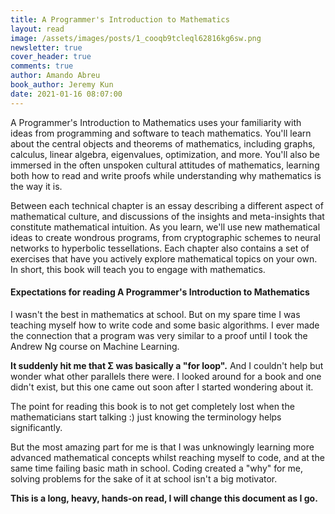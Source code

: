 ```yaml
---
title: A Programmer's Introduction to Mathematics
layout: read
image: /assets/images/posts/1_cooqb9tcleql62816kg6sw.png
newsletter: true
cover_header: true
comments: true
author: Amando Abreu
book_author: Jeremy Kun
date: 2021-01-16 08:07:00
---
```

A Programmer's Introduction to Mathematics uses your familiarity with ideas from programming and software to teach mathematics. You'll learn about the central objects and theorems of mathematics, including graphs, calculus, linear algebra, eigenvalues, optimization, and more. You'll also be immersed in the often unspoken cultural attitudes of mathematics, learning both how to read and write proofs while understanding why mathematics is the way it is. 

Between each technical chapter is an essay describing a different aspect of mathematical culture, and discussions of the insights and meta-insights that constitute mathematical intuition. As you learn, we'll use new mathematical ideas to create wondrous programs, from cryptographic schemes to neural networks to hyperbolic tessellations. Each chapter also contains a set of exercises that have you actively explore mathematical topics on your own. In short, this book will teach you to engage with mathematics.

#### Expectations for reading A Programmer's Introduction to Mathematics

I wasn't the best in mathematics at school. But on my spare time I was teaching myself how to write code and some basic algorithms. I ever made the connection that a program was very similar to a proof until I took the Andrew Ng course on Machine Learning. 

**It suddenly hit me that Σ was basically a "for loop".** And I couldn't help but wonder what other parallels there were. I looked around for a book and one didn't exist, but this one came out soon after I started wondering about it.

The point for reading this book is to not get completely lost when the mathematicians start talking :) just knowing the terminology helps significantly.

But the most amazing part for me is that I was unknowingly learning more advanced mathematical concepts whilst reaching myself to code, and at the same time failing basic math in school. Coding created a "why" for me, solving problems for the sake of it at school isn't a big motivator.

**This is a long, heavy, hands-on read, I will change this document as I go.**